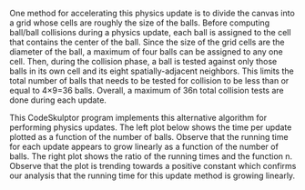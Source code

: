  One method for accelerating this physics update is to divide the canvas into a grid whose cells are roughly the size of the balls. Before computing ball/ball collisions during a physics update, each ball is assigned to the cell that contains the center of the ball. Since the size of the grid cells are the diameter of the ball, a maximum of four balls can be assigned to any one cell. Then, during the collision phase, a ball is tested against only those balls in its own cell and its eight spatially-adjacent neighbors. This limits the total number of balls that needs to be tested for collision to be less than or equal to 4×9=36 balls. Overall, a maximum of 36n total collision tests are done during each update.

This CodeSkulptor program implements this alternative algorithm for performing physics updates. The left plot below shows the time per update plotted as a function of the number of balls. Observe that the running time for each update appears to grow linearly as a function of the number of balls. The right plot shows the ratio of the running times and the function n. Observe that the plot is trending towards a positive constant which confirms our analysis that the running time for this update method is growing linearly. 

